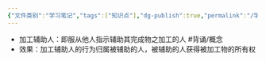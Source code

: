 ```yaml
---
{"文件类别":"学习笔记","tags":["知识点"],"dg-publish":true,"permalink":"/学习笔记/知识点cheese/加工辅助人/","dgPassFrontmatter":true}
---
```


- 加工辅助人：即服从他人指示辅助其完成物之加工的人 #背诵/概念 
- 效果：加工辅助人的行为归属被辅助的人，被辅助的人获得被加工物的所有权